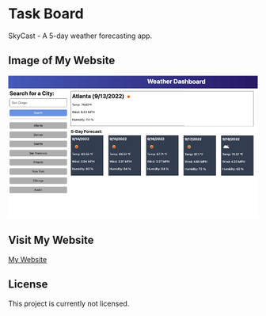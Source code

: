 # Task Board

SkyCast - A 5-day weather forecasting app.
 
## Image of My Website
 
<img src="./assets/images/webpage.png" alt="SkyCast webpage image"/>
 
## Visit My Website
 
[My Website](https://bradburr-github.github.io/Sky-Cast/)
 
 ## License

This project is currently not licensed.